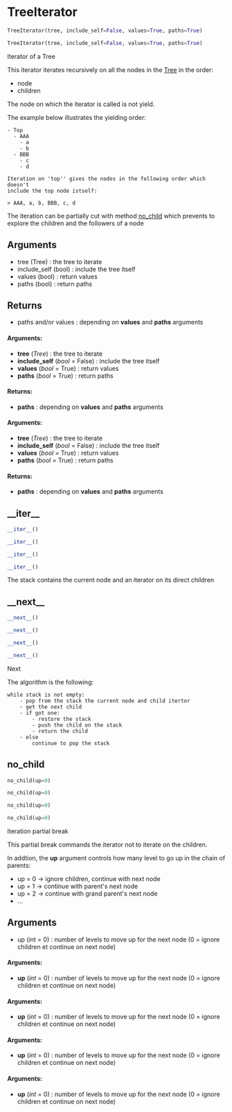 # TreeIterator

``` python
TreeIterator(tree, include_self=False, values=True, paths=True)
```



``` python
TreeIterator(tree, include_self=False, values=True, paths=True)
```



Iterator of a Tree

This iterator iterates recursively on all the nodes in the [Tree](tree-tree.md) in the order:
- node
- children

The node on which the iterator is called is not yield.

The example below illustrates the yielding order:
    
```
- Top
  - AAA
    - a
    - b
  - BBB
    - c
    - d
    
Iteration on 'top'' gives the nodes in the following order which doesn't
include the top node istself:
    
> AAA, a, b, BBB, c, d
```

The iteration can be partially cut with method [no_child](tree-treeiterator.md#no_child) which prevents
to explore the children and the followers of a node

Arguments
---------
- tree (Tree) : the tree to iterate
- include_self (bool) : include the tree itself
- values (bool) : return values
- paths (bool) : return paths

Returns
-------
- paths and/or values : depending on **values** and **paths** arguments


#### Arguments:
- **tree** (_Tree_) : the tree to iterate
- **include_self** (_bool_ = False) : include the tree itself
- **values** (_bool_ = True) : return values
- **paths** (_bool_ = True) : return paths



#### Returns:
- **paths** : depending on **values** and **paths** arguments



#### Arguments:
- **tree** (_Tree_) : the tree to iterate
- **include_self** (_bool_ = False) : include the tree itself
- **values** (_bool_ = True) : return values
- **paths** (_bool_ = True) : return paths



#### Returns:
- **paths** : depending on **values** and **paths** arguments



## \_\_iter__

``` python
__iter__()
```



``` python
__iter__()
```



``` python
__iter__()
```



``` python
__iter__()
```



The stack contains the current node and an iterator on its direct children


## \_\_next__

``` python
__next__()
```



``` python
__next__()
```



``` python
__next__()
```



``` python
__next__()
```



Next

The algorithm is the following:

```
while stack is not empty:
    - pop from the stack the current node and child itertor
    - get the next child
    - if got one:
        - restore the stack
        - push the child on the stack
        - return the child
    - else
        continue to pop the stack
```


## no_child

``` python
no_child(up=0)
```



``` python
no_child(up=0)
```



``` python
no_child(up=0)
```



``` python
no_child(up=0)
```



Iteration partial break

This partial break commands the iterator not to iterate on the children.

In addtion, the **up** argument controls how many level to go up in the chain
of parents:
- up = 0 -> ignore children, continue with next node
- up = 1 -> continue with parent's next node
- up = 2 -> continue with grand parent's next node
- ...

Arguments
---------
- up (int = 0) : number of levels to move up for the next node (0 = ignore children
  et continue on next node)


#### Arguments:
- **up** (_int_ = 0) : number of levels to move up for the next node (0 = ignore children et continue on next node)



#### Arguments:
- **up** (_int_ = 0) : number of levels to move up for the next node (0 = ignore children et continue on next node)



#### Arguments:
- **up** (_int_ = 0) : number of levels to move up for the next node (0 = ignore children et continue on next node)



#### Arguments:
- **up** (_int_ = 0) : number of levels to move up for the next node (0 = ignore children et continue on next node)

